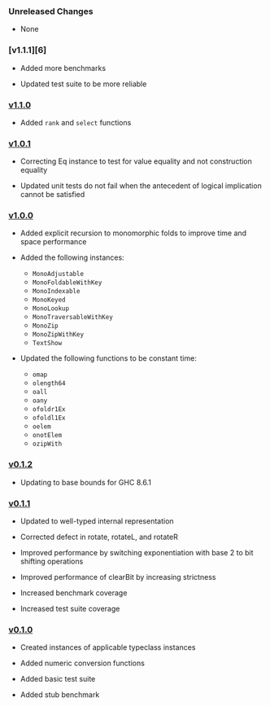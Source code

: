 ### Unreleased Changes

  * None

### [v1.1.1][6]

  * Added more benchmarks

  * Updated test suite to be more reliable

### [v1.1.0][5]

  * Added `rank` and `select` functions


### [v1.0.1][4]

  * Correcting Eq instance to test for value equality and not construction equality

  * Updated unit tests do not fail when the antecedent of logical implication cannot be satisfied


### [v1.0.0][3]

  * Added explicit recursion to monomorphic folds to improve time and space performance

  * Added the following instances:
    * `MonoAdjustable`
    * `MonoFoldableWithKey`
    * `MonoIndexable`
    * `MonoKeyed`
    * `MonoLookup`
    * `MonoTraversableWithKey`
    * `MonoZip`
    * `MonoZipWithKey`
    * `TextShow`

  * Updated the following functions to be constant time:
    * `omap`
    * `olength64`
    * `oall`
    * `oany`
    * `ofoldr1Ex`
    * `ofoldl1Ex`
    * `oelem`
    * `onotElem`
    * `ozipWith`


### [v0.1.2][2]

  * Updating to base bounds for GHC 8.6.1


### [v0.1.1][1]

  * Updated to well-typed internal representation

  * Corrected defect in rotate, rotateL, and rotateR

  * Improved performance by switching exponentiation with base 2 to bit shifting operations

  * Improved performance of clearBit by increasing strictness

  * Increased benchmark coverage

  * Increased test suite coverage


### [v0.1.0][0]

  * Created instances of applicable typeclass instances

  * Added numeric conversion functions

  * Added basic test suite

  * Added stub benchmark


[0]: https://github.com/recursion-ninja/bv-little/tree/v0.1.0
[1]: https://github.com/recursion-ninja/bv-little/tree/v0.1.1
[2]: https://github.com/recursion-ninja/bv-little/tree/v0.1.2
[3]: https://github.com/recursion-ninja/bv-little/tree/v1.0.0
[4]: https://github.com/recursion-ninja/bv-little/tree/v1.0.1
[5]: https://github.com/recursion-ninja/bv-little/tree/v1.1.0
[5]: https://github.com/recursion-ninja/bv-little/tree/v1.1.1
